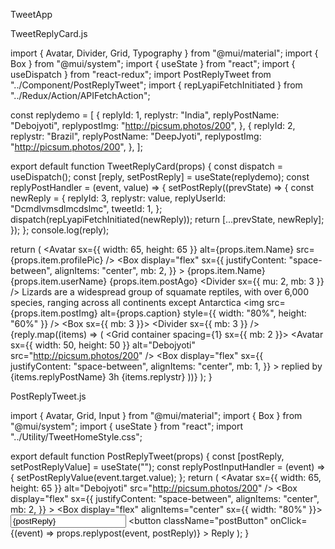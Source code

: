 TweetApp

TweetReplyCard.js

import { Avatar, Divider, Grid, Typography } from "@mui/material";
import { Box } from "@mui/system";
import { useState } from "react";
import { useDispatch } from "react-redux";
import PostReplyTweet from "../Component/PostReplyTweet";
import { repLyapiFetchInitiated } from "../Redux/Action/APIFetchAction";

const replydemo = [
  {
    replyId: 1,
    replystr: "India",
    replyPostName: "Debojyoti",
    replypostImg: "http://picsum.photos/200",
  },
  {
    replyId: 2,
    replystr: "Brazil",
    replyPostName: "DeepJyoti",
    replypostImg: "http://picsum.photos/200",
  },
];

export default function TweetReplyCard(props) {
  const dispatch = useDispatch();
  const [reply, setPostReply] = useState(replydemo);
  const replyPostHandler = (event, value) => {
    setPostReply((prevState) => {
      const newReply = {
        replyId: 3,
        replystr: value,
        replyUserId: "Dcmdlvmsdlmcdslmc",
        tweetId: 1,
      };
      dispatch(repLyapiFetchInitiated(newReply));
      return [...prevState, newReply];
    });
  };
  console.log(reply);

  return (
    <Box>
      <Box>
        <Grid container spacing={1}>
          <Grid item xs={1}></Grid>
          <Grid item xs={2}>
            <Avatar
              sx={{ width: 65, height: 65 }}
              alt={props.item.Name}
              src={props.item.profilePic}
            />
          </Grid>
          <Grid item xs={8} justify="space-between">
            <Box
              display="flex"
              sx={{
                justifyContent: "space-between",
                alignItems: "center",
                mb: 2,
              }}
            >
              <Box display="flex" alignItems="center">
                <Typography variant="h5">
                  {props.item.Name} {props.item.userName}
                </Typography>
              </Box>
              <Box display="flex" alignItems="left">
                <Typography variant="h6">{props.item.postAgo}</Typography>
              </Box>
            </Box>
            <Divider sx={{ mu: 2, mb: 3 }} />
            <Typography variant="body1" color="text.primary">
              Lizards are a widespread group of squamate reptiles, with over
              6,000 species, ranging across all continents except Antarctica
            </Typography>
            <img
              src={props.item.postImg}
              alt={props.caption}
              style={{ width: "80%", height: "60%" }}
            />
          </Grid>
          <Grid item xs={1}></Grid>
        </Grid>
      </Box>
      <Box sx={{ mb: 3 }}>
        <PostReplyTweet
          placeholder="Tweet your Reply"
          replypost={replyPostHandler}
        />
      </Box>
      <Box>
        <Divider sx={{ mb: 3 }} />
        {reply.map((items) => (
          <Grid container spacing={1} sx={{ mb: 2 }}>
            <Grid item xs={1}></Grid>
            <Grid item xs={2}>
              <Avatar
                sx={{ width: 50, height: 50 }}
                alt="Debojyoti"
                src="http://picsum.photos/200"
              />
            </Grid>
            <Grid item xs={8} justify="space-between">
              <Box
                display="flex"
                sx={{
                  justifyContent: "space-between",
                  alignItems: "center",
                  mb: 1,
                }}
              >
                <Box display="flex" alignItems="center">
                  <Typography variant="h6">
                    replied by {items.replyPostName}
                  </Typography>
                </Box>
                <Box display="flex" alignItems="left">
                  <Typography variant="h6">3h</Typography>
                </Box>
              </Box>
              <Typography variant="body1" color="text.primary">
                {items.replystr}
              </Typography>
            </Grid>
            <Grid item xs={1}></Grid>
          </Grid>
        ))}
      </Box>
    </Box>
  );
}

PostReplyTweet.js

import { Avatar, Grid, Input } from "@mui/material";
import { Box } from "@mui/system";
import { useState } from "react";
import "../Utility/TweetHomeStyle.css";

export default function PostReplyTweet(props) {
  const [postReply, setPostReplyValue] = useState("");
  const replyPostInputHandler = (event) => {
    setPostReplyValue(event.target.value);
  };
  return (
    <Grid container spacing={1}>
      <Grid item xs={1}></Grid>
      <Grid item xs={2}>
        <Avatar
          sx={{ width: 65, height: 65 }}
          alt="Debojyoti"
          src="http://picsum.photos/200"
        />
      </Grid>
      <Grid item xs={8} justify="space-between">
        <Box
          display="flex"
          sx={{
            justifyContent: "space-between",
            alignItems: "center",
            mb: 2,
          }}
        >
          <Box display="flex" alignItems="center" sx={{ width: "80%" }}>
            <Input
              className="twwetPlace"
              variant="standard"
              placeholder={props.placeholder}
              value={postReply}
              onChange={replyPostInputHandler}
            />
          </Box>
          <Box display="flex" alignItems="left">
            <button
              className="postButton"
              onClick={(event) => props.replypost(event, postReply)}
            >
              Reply
            </button>
          </Box>
        </Box>
      </Grid>
      <Grid item xs={1}></Grid>
    </Grid>
  );
}

